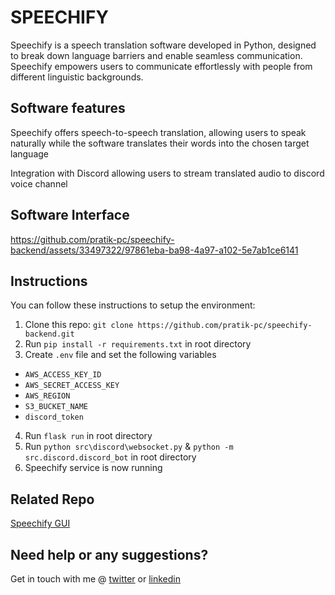 
# SPEECHIFY

Speechify is a speech translation software developed in Python, designed to break down language barriers and enable seamless communication. Speechify empowers users to communicate effortlessly with people from different linguistic backgrounds.

## Software features

Speechify offers speech-to-speech translation, allowing users to speak naturally while the software translates their words into the chosen target language

Integration with Discord allowing users to stream translated audio to discord voice channel

## Software Interface

https://github.com/pratik-pc/speechify-backend/assets/33497322/97861eba-ba98-4a97-a102-5e7ab1ce6141

## Instructions

You can follow these instructions to setup the environment:

1. Clone this repo: `git clone https://github.com/pratik-pc/speechify-backend.git`
2. Run `pip install -r requirements.txt` in root directory
3. Create `.env` file and set the following variables
  - `AWS_ACCESS_KEY_ID`
  - `AWS_SECRET_ACCESS_KEY`
  - `AWS_REGION`
  - `S3_BUCKET_NAME`
  - `discord_token`
4. Run `flask run` in root directory
5. Run `python src\discord\websocket.py` & `python -m src.discord.discord_bot` in root directory
6. Speechify service is now running

## Related Repo

[Speechify GUI](https://github.com/pratik-pc/speechify)

## Need help or any suggestions?

Get in touch with me @ [twitter](https://twitter.com/Pratik24730644) or [linkedin](https://linkedin.com/in/pratik-chanda)

